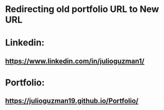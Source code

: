 # Redirecting old portfolio URL to New URL

# Linkedin: 
## https://www.linkedin.com/in/julioguzman1/

# Portfolio: 
## https://julioguzman19.github.io/Portfolio/